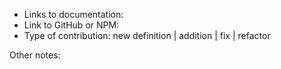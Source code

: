 <!--- # Please remember to use `describe` and `it`in the tests! see https://github.com/flow-typed/flow-typed/blob/master/CONTRIBUTING.md for details. --->

- Links to documentation:
- Link to GitHub or NPM: 
- Type of contribution: new definition | addition | fix | refactor

Other notes:

